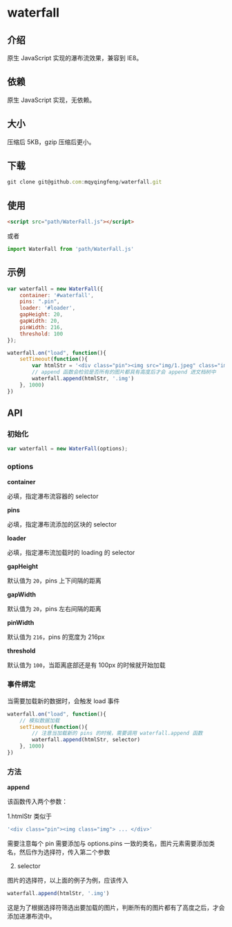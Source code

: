 # waterfall

## 介绍

原生 JavaScript 实现的瀑布流效果，兼容到 IE8。


## 依赖

原生 JavaScript 实现，无依赖。

## 大小

压缩后 5KB，gzip 压缩后更小。

## 下载

```js
git clone git@github.com:mqyqingfeng/waterfall.git
```

## 使用

```html
<script src="path/WaterFall.js"></script>
```

或者

```js
import WaterFall from 'path/WaterFall.js'
```

## 示例

```js
var waterfall = new WaterFall({
    container: '#waterfall',
    pins: ".pin",
    loader: '#loader',
    gapHeight: 20,
    gapWidth: 20,
    pinWidth: 216,
    threshold: 100
});

waterfall.on("load", function(){
    setTimeout(function(){
        var htmlStr = '<div class="pin"><img src="img/1.jpeg" class="img"><p class="description">文字</p></div>';
        // append 函数会检验是否所有的图片都具有高度后才会 append 进文档树中
        waterfall.append(htmlStr, '.img')
    }, 1000)
})
```

## API

### 初始化

```js
var waterfall = new WaterFall(options);
```

### options

**container**

必填，指定瀑布流容器的 selector

**pins**

必填，指定瀑布流添加的区块的 selector

**loader**

必填，指定瀑布流加载时的 loading 的 selector

**gapHeight**

默认值为 `20`，pins 上下间隔的距离

**gapWidth**

默认值为 `20`，pins 左右间隔的距离

**pinWidth**

默认值为 `216`，pins 的宽度为 216px

**threshold**

默认值为 `100`，当距离底部还是有 100px 的时候就开始加载

### 事件绑定

当需要加载新的数据时，会触发 load 事件

```js
waterfall.on("load", function(){
    // 模拟数据加载
    setTimeout(function(){
        // 注意当加载新的 pins 的时候，需要调用 waterfall.append 函数
        waterfall.append(htmlStr, selector)
    }, 1000)
})
```

### 方法

**append**

该函数传入两个参数：

1.htmlStr 类似于

```js
'<div class="pin"><img class="img"> ... </div>'
```

需要注意每个 pin 需要添加与 options.pins 一致的类名，图片元素需要添加类名，然后作为选择符，传入第二个参数

2. selector

图片的选择符，以上面的例子为例，应该传入

```js
waterfall.append(htmlStr, '.img')
```

这是为了根据选择符筛选出要加载的图片，判断所有的图片都有了高度之后，才会添加进瀑布流中。
